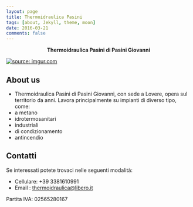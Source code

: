 ```yaml
---
layout: page
title: Thermoidraulica Pasini
tags: [about, Jekyll, theme, moon]
date: 2016-03-21
comments: false
---
```

    
<center> <b>Thermoidraulica Pasini di Pasini Giovanni</b></center>

<a href="https://imgur.com/9ltg6oB"><img src="https://i.imgur.com/9ltg6oB.png" title="source: imgur.com" /></a>

## About us
*  Thermoidraulica Pasini di Pasini Giovanni, con sede a Lovere, opera sul territorio da anni. Lavora principalmente su impianti di diverso tipo, come:
* a metano
* idrotermosanitari
* industriali
* di condizionamento
* antincendio




## Contatti
Se interessati potete trovaci nelle seguenti modalità:
 * Cellulare: +39 3381610991
 * Email : <a href="thermoidraulica@libero.it"> thermoidraulica@libero.it </a> 
 
 Partita IVA: 02565280167


      